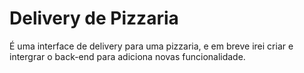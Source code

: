  # Delivery de Pizzaria

É uma interface de delivery para uma pizzaria, e em breve irei criar e intergrar o back-end para adiciona novas funcionalidade.

